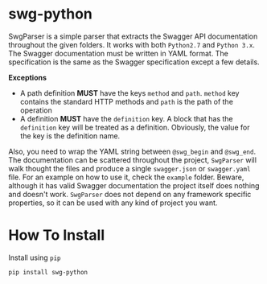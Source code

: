 # swg-python

SwgParser is a simple parser that extracts the Swagger API documentation throughout the given folders. It works with both `Python2.7` and `Python 3.x`.
The Swagger documentation must be written in YAML format. The specification is the same as the Swagger specification except a few details.

**Exceptions**
- A path definition **MUST** have the keys `method` and `path`. `method` key contains the standard HTTP methods and `path` is the path of the operation
- A definition **MUST** have the `definition` key. A block that has the `definition` key will be treated as a definition. Obviously, the value for the key
  is the definition name.

Also, you need to wrap the YAML string between `@swg_begin` and `@swg_end`.
The documentation can be scattered throughout the project, `SwgParser` will walk thought the files and produce a single `swagger.json` or `swagger.yaml`
file. For an example on how to use it, check the `example` folder. Beware, although it has valid Swagger documentation the project itself does nothing and
doesn't work. `SwgParser` does not depend on any framework specific properties, so it can be used with any kind of project you want.

# How To Install

Install using `pip`

`pip install swg-python`
